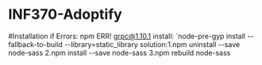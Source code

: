 # INF370-Adoptify

#Installation if Errors:
	npm ERR! grpc@1.10.1 install: `node-pre-gyp install --fallback-to-build --library=static_library
solution:1.npm uninstall --save node-sass
	 2.npm install --save node-sass
	 3.npm rebuild node-sass